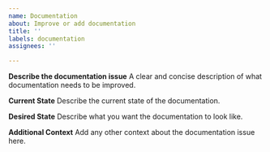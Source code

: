 ```yaml
---
name: Documentation
about: Improve or add documentation
title: ''
labels: documentation
assignees: ''

---
```


**Describe the documentation issue**
A clear and concise description of what documentation needs to be improved.

**Current State**
Describe the current state of the documentation.

**Desired State**
Describe what you want the documentation to look like.

**Additional Context**
Add any other context about the documentation issue here.
